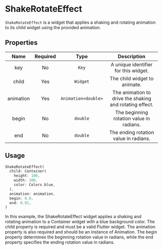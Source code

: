 # ShakeRotateEffect

`ShakeRotateEffect` is a widget that applies a shaking and rotating animation to its child widget using the provided animation.

## Properties

|   Name    | Required |        Type         |                       Description                       |
| :-------: | :------: | :-----------------: | :-----------------------------------------------------: |
|    key    |    No    |        `Key`        |          A unique identifier for this widget.           |
|   child   |   Yes    |      `Widget`       |              The child widget to animate.               |
| animation |   Yes    | `Animation<double>` | The animation to drive the shaking and rotating effect. |
|   begin   |    No    |      `double`       |        The beginning rotation value in radians.         |
|    end    |    No    |      `double`       |          The ending rotation value in radians.          |

## Usage

```dart
ShakeRotateEffect(
  child: Container(
    height: 100,
    width: 100,
    color: Colors.blue,
  ),
  animation: animation,
  begin: 0.0,
  end: 0.01,
)
```

In this example, the ShakeRotateEffect widget applies a shaking and rotating animation to a Container widget with a blue background color. The child property is required and must be a valid Flutter widget. The animation property is also required and should be an instance of Animation<double>. The begin property determines the beginning rotation value in radians, while the end property specifies the ending rotation value in radians.
